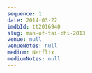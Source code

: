 ```yaml
---
sequence: 1
date: 2014-03-22
imdbId: tt2016940
slug: man-of-tai-chi-2013
venue: null
venueNotes: null
medium: Netflix
mediumNotes: null
---
```


